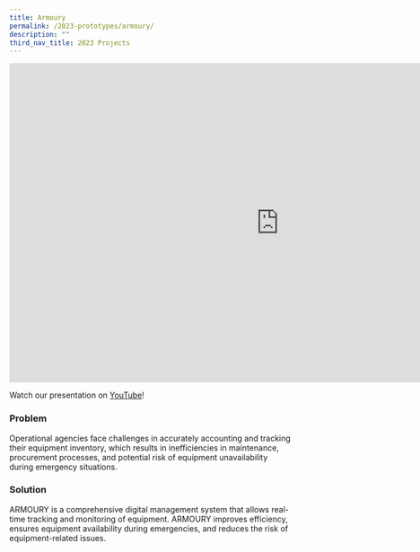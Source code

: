 ```yaml
---
title: Armoury
permalink: /2023-prototypes/armoury/
description: ""
third_nav_title: 2023 Projects
---
```

<iframe allowfullscreen="true" height="569" width="960" frameborder="0" src="https://docs.google.com/presentation/d/e/2PACX-1vStq8M2Bt91Brg7TXKkuHK_A__ZLuGCy2XqMsHPUSEh-Ev2BiogYQdctfm7tSp-a3FcdsuMkaDmQT0k/embed?start=false&amp;loop=false&amp;delayms=10000"></iframe>

Watch our presentation on [YouTube](https://www.youtube.com/live/mgxE3IPE4WY?feature=share&amp;t=3284)!

### Problem
Operational agencies face challenges in accurately accounting and tracking their equipment inventory, which results in inefficiencies in maintenance, procurement processes, and potential risk of equipment unavailability during emergency situations.

### Solution
ARMOURY is a comprehensive digital management system that allows real-time tracking and monitoring of equipment. ARMOURY improves efficiency, ensures equipment availability during emergencies, and reduces the risk of equipment-related issues.
